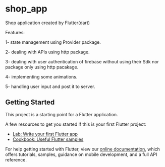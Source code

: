 # shop_app

Shop application created by Flutter(dart)

Features:

1- state management using Provider package.

2- dealing with APIs using http package.

3- dealing with user authentication of firebase without using their Sdk nor package only using http pacakage.

4- implementing some animations.

5- handling user input and post it to server.
## Getting Started

This project is a starting point for a Flutter application.

A few resources to get you started if this is your first Flutter project:

- [Lab: Write your first Flutter app](https://flutter.dev/docs/get-started/codelab)
- [Cookbook: Useful Flutter samples](https://flutter.dev/docs/cookbook)

For help getting started with Flutter, view our
[online documentation](https://flutter.dev/docs), which offers tutorials,
samples, guidance on mobile development, and a full API reference.
